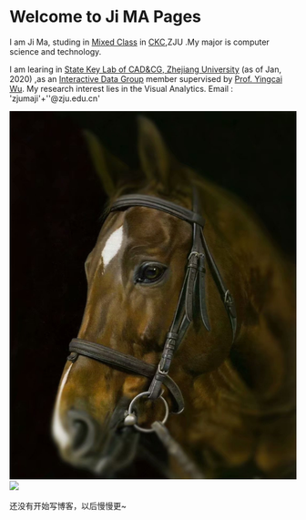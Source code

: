 # Welcome to Ji MA Pages


I am Ji Ma, studing in  [Mixed Class](http://ckc.zju.edu.cn/34924/list.htm) in [CKC](http://ckc.zju.edu.cn/xyjj/list.htm),ZJU .My major is computer science and technology.

I am learing in  [State Key Lab of CAD&CG, Zhejiang University](http://www.cad.zju.edu.cn/) (as of Jan, 2020) ,as an [Interactive Data Group](http://zjuidg.org/) member supervised by [Prof. Yingcai Wu](http://ycwu.org/).  My research interest lies in the Visual Analytics.
Email : 'zjumaji'+''@zju.edu.cn'
<div align="left">
<img src="https://github.com/qkwl2001/qkwl2001.github.io/blob/main/horse.jpg">
<img src="https://github.com/qkwl2001/qkwl2001.github.io/blob/main/me.jpg"></div>

<front face="楷体">还没有开始写博客，以后慢慢更~</front>
